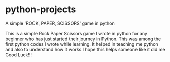 # python-projects

A simple 'ROCK, PAPER, SCISSORS' game in python

This is a simple Rock Paper Scissors game I wrote in python for any beginner who has just started their journey in Python. This was among the first python codes I wrote while learning. It helped in teaching me python and also to understand how it works.I hope this helps someone like it did me
Good Luck!!!
